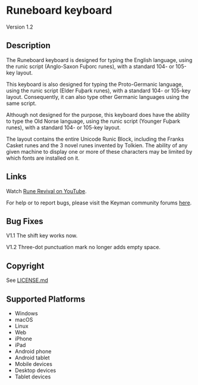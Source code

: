Runeboard keyboard
==============

Version 1.2

Description
-----------
<p>The Runeboard keyboard is designed for typing the English language, using the runic script (Anglo-Saxon Fuþorc runes), with a standard 104- or 105-key layout.</p>
<p>This keyboard is also designed for typing the Proto-Germanic language, using the runic script (Elder Fuþark runes), with a standard 104- or 105-key layout. Consequently, it can also type other Germanic languages using the same script.</p>
<p>Although not designed for the purpose, this keyboard does have the ability to type the Old Norse language, using the runic script (Younger Fuþark runes), with a standard 104- or 105-key layout.</p>
<p>The layout contains the entire Unicode Runic Block, including the Franks Casket runes and the 3 novel runes invented by Tolkien. The ability of any given machine to display one or more of these characters may be limited by which fonts are installed on it.</p>

Links
-----
<p>Watch <a href=https://www.youtube.com/channel/UCWLmY2EMdJxE_ch2BTvwl1g>Rune Revival on YouTube</a>.</p>

<p>For help or to report bugs, please visit the Keyman community forums <a href=https://community.software.sil.org/>here</a>.

Bug Fixes
-----------
<p>V1.1 The shift key works now.</p>
<p>V1.2 Three-dot punctuation mark no longer adds empty space.</p>

Copyright
---------
See [LICENSE.md](LICENSE.md)

Supported Platforms
-------------------
 * Windows
 * macOS
 * Linux
 * Web
 * iPhone
 * iPad
 * Android phone
 * Android tablet
 * Mobile devices
 * Desktop devices
 * Tablet devices

